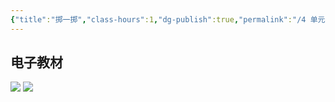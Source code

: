 ```yaml
---
{"title":"掷一掷","class-hours":1,"dg-publish":true,"permalink":"/4 单元教学/5A 五上/4-1 掷一掷/","dgPassFrontmatter":true,"noteIcon":""}
---
```



## 电子教材

<p class="grid-4">
	<img loading="lazy" decoding="async" src="https://book.pep.com.cn/1221001501141/files/mobile/56.jpg">
	<img loading="lazy" decoding="async" src="https://book.pep.com.cn/1221001501141/files/mobile/57.jpg">
</p>